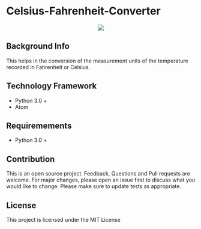 # Celsius-Fahrenheit-Converter

<div align="center">
<img src="![Fahrenheit_Celsius_scales svg](https://user-images.githubusercontent.com/90568326/138929010-93630f6a-8e86-4a84-92ba-6350a699635f.png)
"  />
</div>

## Background Info
This helps in the conversion of the measurement units of the temperature recorded in Fahrenheit or Celsius.

## Technology Framework
- Python 3.0 + 
- Atom

## Requiremements 
- Python 3.0 +

## Contribution
This is an open source project. Feedback, Questions and Pull requests are welcome. 
For major changes, please open an issue first to discuss what you would like to change.
Please make sure to update tests as appropriate.

## License
This project is licensed under the MIT License

